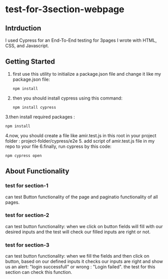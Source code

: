 # test-for-3section-webpage

## Intrduction

I used Cypress for an End-To-End testing for 3pages I wrote with HTML, CSS, and Javascript.

## Getting Started
1. first use this utility to initialize a package.json file and change it like my package.json file:
   ```
   npm install
   ```
2. then you should install cypress using this command:
   ```
   npm install cypress
   ```
3.then install required packages :
```
npm install
```
4.now, you should create a file like amir.test.js in this root in your project folder :
  project-folder/cypress/e2e
5. add script of amir.test.js file in my repo to your file
6.finally, run cypress by this code:
```
npm cypress open
```
## About Functionality
### test for section-1
can test Button functionality of the page and paginatio functionality of all pages.

### test for section-2
can test button functionality: when we click on button fields will fill with our desired inputs and the test will check our filled inputs are right or not.

### test for section-3
can test button functionality: when we fill the fields and then click on button, based on our defined inputs it checks our inputs are right and show us an alert: "login successfull" or wrong : "Login failed". the test for this section can check this function. 
